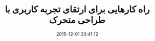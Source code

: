 ---
layout: post
title: "راه کارهایی برای ارتقای تجربه کاربری با طراحی متحرک"
date: 2015-12-01 20:41:12
section: article
tags: ux design
link: "http://roocket.ir/articles/ux-motion-design"
user: "نوید کاشانی"
user_link: "http://navid.kashani.ir/"
---